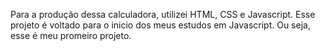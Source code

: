 Para a produção dessa calculadora, utilizei HTML, CSS e Javascript. Esse projeto é voltado para o inicio dos meus estudos em Javascript. Ou seja, esse é meu promeiro projeto. 
